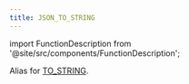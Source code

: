 ```yaml
---
title: JSON_TO_STRING
---
```

import FunctionDescription from '@site/src/components/FunctionDescription';

<FunctionDescription description="Introduced or updated: v1.2.306"/>

Alias for [TO_STRING](../../02-conversion-functions/to-string.md).